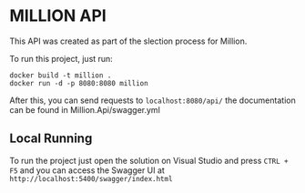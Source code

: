 # MILLION API

This API was created as part of the slection process for Million.

To run this project, just run:

```
docker build -t million .
docker run -d -p 8080:8080 million
```

After this, you can send requests to `localhost:8080/api/` the documentation can be found in Million.Api/swagger.yml

## Local Running

To run the project just open the solution on Visual Studio and press `CTRL + F5` and you can access the Swagger UI at `http://localhost:5400/swagger/index.html`
